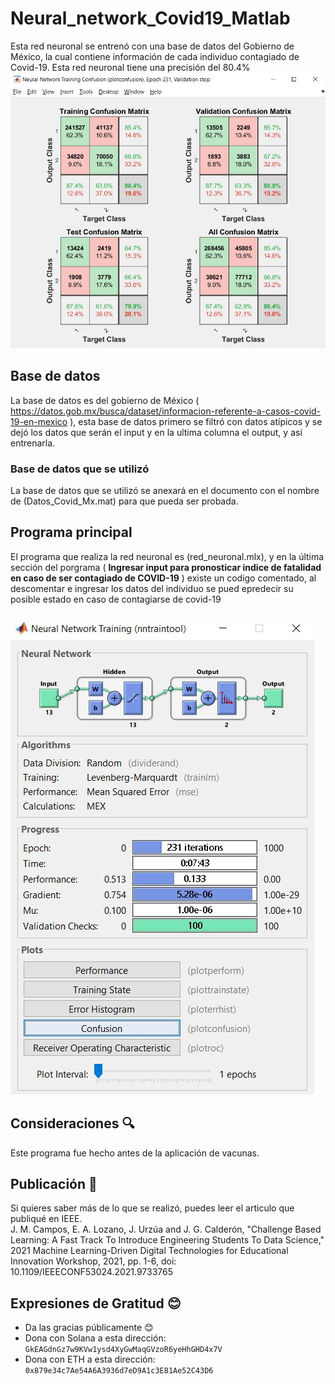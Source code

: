 # Neural_network_Covid19_Matlab
Esta red neuronal se entrenó con una base de datos del Gobierno de México, la cual contiene información de cada individuo contagiado de Covid-19. Esta red neuronal tiene una precisión del 80.4%
![Plot confusion, precisión del 80.4%](https://github.com/edson98lg/Neural_network_Covid19_Matlab/blob/main/assets/plot_confusion.JPG)

## Base de datos
La base de datos es del gobierno de México ( https://datos.gob.mx/busca/dataset/informacion-referente-a-casos-covid-19-en-mexico ), esta base de datos primero se filtró con datos atípicos y se dejó los datos que serán el input y en la ultima columna el output, y así entrenarla.

### Base de datos que se utilizó
La base de datos que se utilizó se anexará en el documento con el nombre de (Datos_Covid_Mx.mat) para que pueda ser probada.

## Programa principal
El programa que realiza la red neuronal es (red_neuronal.mlx), y en la última sección del porgrama ( **Ingresar input para pronosticar indice de fatalidad en caso de ser contagiado de COVID-19** ) existe un codigo comentado, al descomentar e ingresar los datos del individuo se pued epredecir su posible estado en caso de contagiarse de covid-19

###
![Red entrenada](https://github.com/edson98lg/Neural_network_Covid19_Matlab/blob/main/assets/nntrain_tool.JPG)

## Consideraciones 🔍 
Este programa fue hecho antes de la aplicación de vacunas.

## Publicación 📄
Si quieres saber más de lo que se realizó, puedes leer el articulo que publiqué en IEEE. <br/>
J. M. Campos, E. A. Lozano, J. Urzúa and J. G. Calderón, "Challenge Based Learning: A Fast Track To Introduce Engineering Students To Data Science," 2021 Machine Learning-Driven Digital Technologies for Educational Innovation Workshop, 2021, pp. 1-6, doi: 10.1109/IEEECONF53024.2021.9733765

## Expresiones de Gratitud 😊
* Da las gracias públicamente 😊
* Dona con Solana a esta dirección: `GkEAGdnGz7w9KVw1ysd4XyGwMaqGVzoR6yeHhGHD4x7V`
* Dona con ETH a esta dirección: `0x879e34c7Ae54A6A3936d7eD9A1c3E81Ae52C43D6`
